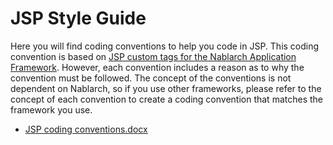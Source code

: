 # JSP Style Guide

Here you will find coding conventions to help you code in JSP.
This coding convention is based on [JSP custom tags for the Nablarch Application Framework](https://nablarch.github.io/docs/LATEST/doc/en/application_framework/application_framework/libraries/tag.html). However, each convention includes a reason as to why the convention must be followed. The concept of the conventions is not dependent on Nablarch, so if you use other frameworks, please refer to the concept of each convention to create a coding convention that matches the framework you use.

- [JSP coding conventions.docx](./JSP_Coding_Conventions.docx?raw=true)
